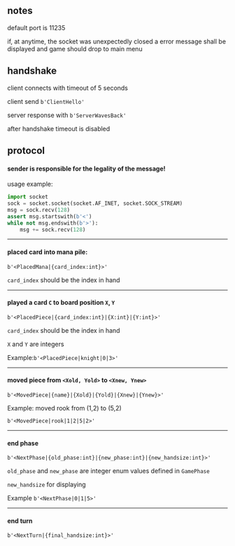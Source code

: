 ## notes
default port is 11235

if, at anytime, the socket was unexpectedly closed 
a error message shall be displayed and game 
should drop to main menu

## handshake
client connects with timeout of 5 seconds

client send `b'ClientHello'`

server response with `b'ServerWavesBack'`

after handshake timeout is disabled

## protocol

#### **sender** is responsible for the legality of the message!

usage example:
```python
import socket
sock = socket.socket(socket.AF_INET, socket.SOCK_STREAM)
msg = sock.recv(128)
assert msg.startswith(b'<')
while not msg.endswith(b'>'):
    msg += sock.recv(128)
```

---

#### placed card into mana pile:

`b'<PlacedMana|{card_index:int}>'`

`card_index` should be the index in hand

---

#### played a card `C` to board position `X`, `Y`

`b'<PlacedPiece|{card_index:int}|{X:int}|{Y:int}>'`

`card_index` should be the index in hand

`X` and `Y` are integers

Example:`b'<PlacedPiece|knight|0|3>'`

---

#### moved piece from `<Xold, Yold>` to `<Xnew, Ynew>`

`b'<MovedPiece|{name}|{Xold}|{Yold}|{Xnew}|{Ynew}>'`

Example: moved rook from (1,2) to (5,2)

`b'<MovedPiece|rook|1|2|5|2>'`

---

#### end phase

`b'<NextPhase|{old_phase:int}|{new_phase:int}|{new_handsize:int}>'`

`old_phase` and `new_phase` are integer enum values defined in `GamePhase`

`new_handsize` for displaying

Example `b'<NextPhase|0|1|5>'`

---

#### end turn

`b'<NextTurn|{final_handsize:int}>'`


